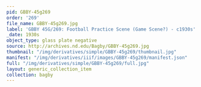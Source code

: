 ```yaml
---
pid: GBBY-45g269
order: '269'
file_name: GBBY-45g269.jpg
label: 'GBBY 45G/269: Football Practice Scene (Game Scene?) - c1930s'
_date: 1930s
object_type: glass plate negative
source: http://archives.nd.edu/Bagby/GBBY-45g269.jpg
thumbnail: "/img/derivatives/simple/GBBY-45g269/thumbnail.jpg"
manifest: "/img/derivatives/iiif/images/GBBY-45g269/manifest.json"
full: "/img/derivatives/simple/GBBY-45g269/full.jpg"
layout: generic_collection_item
collection: bagby
---
```

